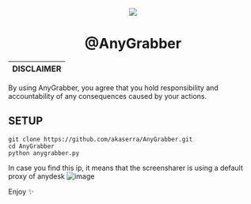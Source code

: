 <p align="center">
  <img src="https://user-images.githubusercontent.com/105589680/208510544-886aab28-46b9-417b-8413-1d10f5d409d2.png">
</p>

<h1 align="center">@AnyGrabber</h1>

|DISCLAIMER|
|-------------------------------------------------|
By using AnyGrabber, you agree that you hold responsibility and accountability of any consequences caused by your actions.

## SETUP

```
git clone https://github.com/akaserra/AnyGrabber.git
cd AnyGrabber
python anygrabber.py
```

In case you find this ip, it means that the screensharer is using a default proxy of anydesk
![image](https://user-images.githubusercontent.com/105589680/208510964-e9a2fcd1-7f48-4511-b0d1-250065943dbd.png)

Enjoy ✨
